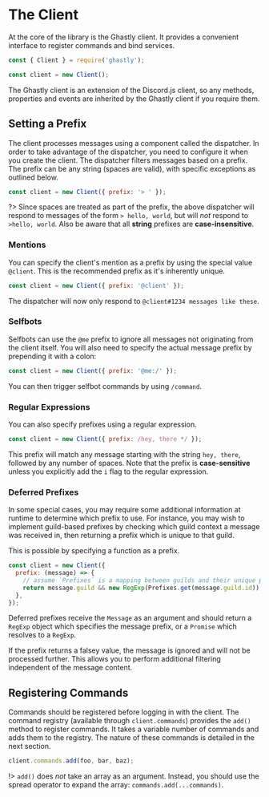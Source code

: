 # The Client
At the core of the library is the Ghastly client. It provides a convenient interface to register commands and bind services.

```js
const { Client } = require('ghastly');

const client = new Client();
```

The Ghastly client is an extension of the Discord.js client, so any methods, properties and events are inherited by the Ghastly client if you require them.

## Setting a Prefix
The client processes messages using a component called the dispatcher. In order to take advantage of the dispatcher, you need to configure it when you create the client. The dispatcher filters messages based on a prefix. The prefix can be any string (spaces are valid), with specific exceptions as outlined below.

```js
const client = new Client({ prefix: '> ' });
```

?> Since spaces are treated as part of the prefix, the above dispatcher will respond to messages of the form `> hello, world`, but will *not* respond to `>hello, world`.
Also be aware that all **string** prefixes are **case-insensitive**.

### Mentions
You can specify the client's mention as a prefix by using the special value `@client`. This is the recommended prefix as it's inherently unique.

```js
const client = new Client({ prefix: '@client' });
```

The dispatcher will now only respond to `@client#1234 messages like these`.

### Selfbots
Selfbots can use the `@me` prefix to ignore all messages not originating from the client itself. You will also need to specify the actual message prefix by prepending it with a colon:

```js
const client = new Client({ prefix: '@me:/' });
```

You can then trigger selfbot commands by using `/command`.

### Regular Expressions
You can also specify prefixes using a regular expression.

```js
const client = new Client({ prefix: /hey, there */ });
```

This prefix will match any message starting with the string `hey, there`, followed by any number of spaces. Note that the prefix is **case-sensitive** unless you explicitly add the `i` flag to the regular expression.

### Deferred Prefixes
In some special cases, you may require some additional information at runtime to determine which prefix to use. For instance, you may wish to implement guild-based prefixes by checking which guild context a message was received in, then returning a prefix which is unique to that guild.

This is possible by specifying a function as a prefix.

```js
const client = new Client({
  prefix: (message) => {
    // assume `Prefixes` is a mapping between guilds and their unique prefixes
    return message.guild && new RegExp(Prefixes.get(message.guild.id));
  },
});
```

Deferred prefixes receive the `Message` as an argument and should return a `RegExp` object which specifies the message prefix, or a `Promise` which resolves to a `RegExp`.

If the prefix returns a falsey value, the message is ignored and will not be processed further. This allows you to perform additional filtering independent of the message content.

## Registering Commands
Commands should be registered before logging in with the client. The command registry (available through `client.commands`) provides the `add()` method to register commands. It takes a variable number of commands and adds them to the registry. The nature of these commands is detailed in the next section.

```js
client.commands.add(foo, bar, baz);
```

!> `add()` does *not* take an array as an argument. Instead, you should use the spread operator to expand the array: `commands.add(...commands)`.

